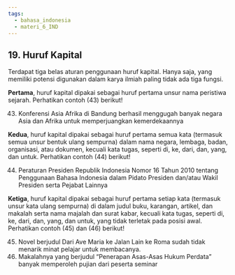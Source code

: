 ```yaml
---
tags:
  - bahasa_indonesia
  - materi_6_IND
---
```

## 19. Huruf Kapital

Terdapat tiga belas aturan penggunaan huruf kapital. Hanya saja, yang memiliki potensi digunakan dalam karya ilmiah paling tidak ada tiga fungsi. 

**Pertama**, huruf kapital dipakai sebagai huruf pertama unsur nama peristiwa sejarah. Perhatikan contoh (43) berikut!

43) Konferensi Asia Afrika di Bandung berhasil menggugah banyak negara Asia dan Afrika untuk memperjuangkan kemerdekaannya

**Kedua**, huruf kapital dipakai sebagai huruf pertama semua kata (termasuk semua unsur bentuk ulang sempurna) dalam nama negara, lembaga, badan, organisasi, atau dokumen, kecuali kata tugas, seperti di, ke, dari, dan, yang, dan untuk. Perhatikan contoh (44) berikut!

44) Peraturan Presiden Republik Indonesia Nomor 16 Tahun 2010 tentang Penggunaan Bahasa Indonesia dalam Pidato Presiden dan/atau Wakil Presiden serta Pejabat Lainnya

**Ketiga**, huruf kapital dipakai sebagai huruf pertama setiap kata (termasuk unsur kata ulang sempurna) di dalam judul buku, karangan, artikel, dan makalah serta nama majalah dan surat kabar, kecuali kata tugas, seperti di, ke, dari, dan, yang, dan untuk, yang tidak terletak pada posisi awal. Perhatikan contoh (45) dan (46) berikut!

45) Novel berjudul Dari Ave Maria ke Jalan Lain ke Roma sudah tidak menarik minat pelajar untuk membacanya.
46) Makalahnya yang berjudul “Penerapan Asas-Asas Hukum Perdata” banyak memperoleh pujian dari peserta seminar

